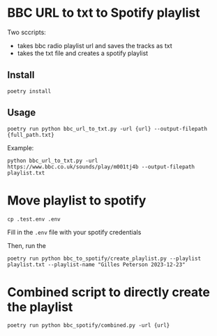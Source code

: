 # BBC URL to txt to Spotify playlist

Two sccripts:

- takes bbc radio playlist url and saves the tracks as txt
- takes the txt file and creates a spotify playlist

## Install

`poetry install`

## Usage

```
poetry run python bbc_url_to_txt.py -url {url} --output-filepath {full_path.txt}
```

Example:

```
python bbc_url_to_txt.py -url https://www.bbc.co.uk/sounds/play/m001tj4b --output-filepath playlist.txt
```

# Move playlist to spotify

```commandline
cp .test.env .env
```

Fill in the `.env` file with your spotify credentials

Then, run the

```commandline
poetry run python bbc_to_spotify/create_playlist.py --playlist playlist.txt --playlist-name "Gilles Peterson 2023-12-23"
```

# Combined script to directly create the playlist

```commandline
poetry run python bbc_spotify/combined.py -url {url}
```
